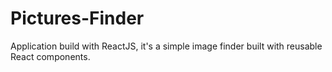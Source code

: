 # Pictures-Finder
Application build with ReactJS, it's a simple image finder built with reusable React components.

